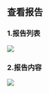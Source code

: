 ## 查看报告

### 1.报告列表  
![](http://imgcache.tce.fsphere.cn/image/mc.qcloudimg.com/static/img/9312a08eef73cc8cb0dd225026959285/bglb.png)

### 2.报告内容  
![](http://imgcache.tce.fsphere.cn/image/mc.qcloudimg.com/static/img/1d0b504283e253a458fbc89f9a45a42f/bgnr.png)

